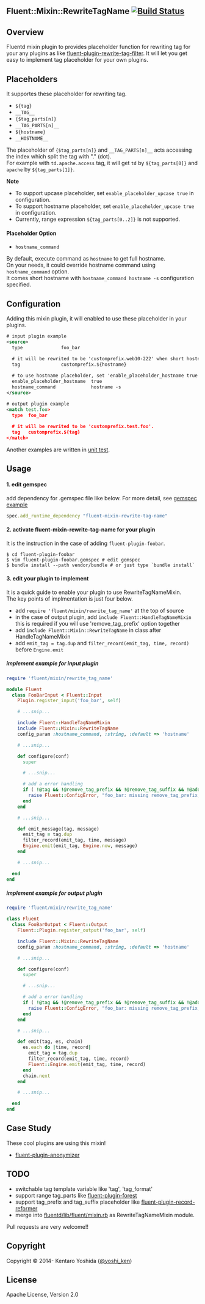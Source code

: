 ## Fluent::Mixin::RewriteTagName [![Build Status](https://travis-ci.org/y-ken/fluent-mixin-rewrite-tag-name.png?branch=master)](https://travis-ci.org/y-ken/fluent-mixin-rewrite-tag-name)

## Overview

Fluentd mixin plugin to provides placeholder function for rewriting tag for your any plugins as like [fluent-plugin-rewrite-tag-filter](https://github.com/fluent/fluent-plugin-rewrite-tag-filter). It will let you get easy to implement tag placeholder for your own plugins.

## Placeholders

It supportes these placeholder for rewriting tag.

- `${tag}`
- `__TAG__`
- `{$tag_parts[n]}`
- `__TAG_PARTS[n]__`
- `${hostname}`
- `__HOSTNAME__`

The placeholder of `{$tag_parts[n]}` and `__TAG_PARTS[n]__` acts accessing the index which split the tag with "." (dot).  
For example with `td.apache.access` tag, it will get `td` by `${tag_parts[0]}` and `apache` by `${tag_parts[1]}`.

**Note** 

* To support upcase placeholder, set `enable_placeholder_upcase true` in configuration.
* To support hostname placeholder, set `enable_placeholder_upcase true` in configuration.
* Currently, range expression ```${tag_parts[0..2]}``` is not supported.

#### Placeholder Option

* `hostname_command` 

By default, execute command as `hostname` to get full hostname.  
On your needs, it could override hostname command using `hostname_command` option.  
It comes short hostname with `hostname_command hostname -s` configuration specified.

## Configuration

Adding this mixin plugin, it will enabled to use these placeholder in your plugins.

```xml
# input plugin example
<source>
  type              foo_bar

  # it will be rewrited to be 'customprefix.web10-222' when short hostname is 'web10-222'.
  tag               customprefix.${hostname}
  
  # to use hostname placeholder, set 'enable_placeholder_hostname true'
  enable_placeholder_hostname  true
  hostname_command             hostname -s
</source>
```

```xml
# output plugin example
<match test.foo>
  type  foo_bar
  
  # it will be rewrited to be 'customprefix.test.foo'.
  tag   customprefix.${tag}
</match>
```

Another examples are written in [unit test](https://github.com/y-ken/fluent-mixin-rewrite-tag-name/blob/master/test/mixin/test_rewrite_tag_name.rb).

## Usage

#### 1. edit gemspec

add dependency for .gemspec file like below. For more detail, see [gemspec example](https://github.com/y-ken/fluent-plugin-anonymizer/blob/master/fluent-plugin-anonymizer.gemspec)

```ruby
spec.add_runtime_dependency "fluent-mixin-rewrite-tag-name"
```

#### 2. activate fluent-mixin-rewrite-tag-name for your plugin

It is the instruction in the case of adding `fluent-plugin-foobar`.

```
$ cd fluent-plugin-foobar
$ vim fluent-plugin-foobar.gemspec # edit gemspec
$ bundle install --path vendor/bundle # or just type `bundle install`
```

#### 3. edit your plugin to implement

It is a quick guide to enable your plugin to use RewriteTagNameMixin.  
The key points of implmentation is just four below.

* add `require 'fluent/mixin/rewrite_tag_name'` at the top of source
* in the case of output plugin, add `include Fluent::HandleTagNameMixin`  
this is required if you will use 'remove_tag_prefix' option together
* add `include Fluent::Mixin::RewriteTagName` in class after HandleTagNameMixin
* add `emit_tag = tag.dup` and `filter_record(emit_tag, time, record)` before `Engine.emit`

##### implement example for input plugin

```ruby
require 'fluent/mixin/rewrite_tag_name'

module Fluent
  class FooBarInput < Fluent::Input
    Plugin.register_input('foo_bar', self)

    # ...snip...

    include Fluent::HandleTagNameMixin
    include Fluent::Mixin::RewriteTagName    
    config_param :hostname_command, :string, :default => 'hostname'

    # ...snip...

    def configure(conf)
      super

      # ...snip...

      # add a error handling 
      if ( !@tag && !@remove_tag_prefix && !@remove_tag_suffix && !@add_tag_prefix && !@add_tag_suffix )
        raise Fluent::ConfigError, "foo_bar: missing remove_tag_prefix, remove_tag_suffix, add_tag_prefix or add_tag_suffix."
      end      
    end

    # ...snip...

    def emit_message(tag, message)
      emit_tag = tag.dup
      filter_record(emit_tag, time, message)
      Engine.emit(emit_tag, Engine.now, message)
    end

    # ...snip...

  end
end
```

##### implement example for output plugin

```ruby
require 'fluent/mixin/rewrite_tag_name'

class Fluent
  class FooBarOutput < Fluent::Output
    Fluent::Plugin.register_output('foo_bar', self)

    include Fluent::Mixin::RewriteTagName
    config_param :hostname_command, :string, :default => 'hostname'

    # ...snip...

    def configure(conf)
      super

      # ...snip...

      # add a error handling 
      if ( !@tag && !@remove_tag_prefix && !@remove_tag_suffix && !@add_tag_prefix && !@add_tag_suffix )
        raise Fluent::ConfigError, "foo_bar: missing remove_tag_prefix, remove_tag_suffix, add_tag_prefix or add_tag_suffix."
      end      
    end

    # ...snip...

    def emit(tag, es, chain)
      es.each do |time, record|
        emit_tag = tag.dup
        filter_record(emit_tag, time, record)
        Fluent::Engine.emit(emit_tag, time, record)
      end
      chain.next
    end

    # ...snip...

  end
end
```

## Case Study

These cool plugins are using this mixin!

* [fluent-plugin-anonymizer](https://github.com/y-ken/fluent-plugin-anonymizer/)

## TODO

* switchable tag template variable like 'tag', 'tag_format'
* support range tag_parts like [fluent-plugin-forest](https://github.com/tagomoris/fluent-plugin-forest/compare/v0.2.2...master)
* support tag_prefix and tag_suffix placeholder like [fluent-plugin-record-reformer](https://github.com/sonots/fluent-plugin-record-reformer)
* merge into [fluentd/lib/fluent/mixin.rb](https://github.com/fluent/fluentd/blob/master/lib/fluent/mixin.rb) as RewriteTagNameMixin module.

Pull requests are very welcome!!

## Copyright

Copyright © 2014- Kentaro Yoshida ([@yoshi_ken](https://twitter.com/yoshi_ken))

## License

Apache License, Version 2.0
